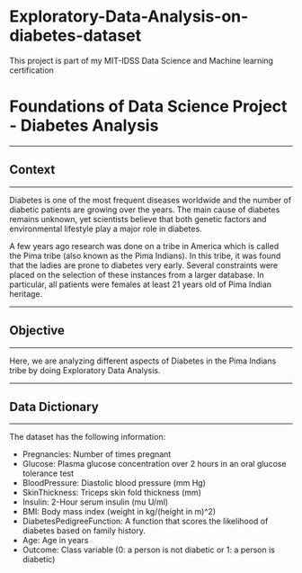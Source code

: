 # Exploratory-Data-Analysis-on-diabetes-dataset
This project is part of my MIT-IDSS Data Science and Machine learning certification
# Foundations of Data Science Project - Diabetes Analysis

---------------
## Context
---------------

Diabetes is one of the most frequent diseases worldwide and the number of diabetic patients are growing over the years. The main cause of diabetes remains unknown, yet scientists believe that both genetic factors and environmental lifestyle play a major role in diabetes.

A few years ago research was done on a tribe in America which is called the Pima tribe (also known as the Pima Indians). In this tribe, it was found that the ladies are prone to diabetes very early. Several constraints were placed on the selection of these instances from a larger database. In particular, all patients were females at least 21 years old of Pima Indian heritage. 

-----------------
## Objective
-----------------

Here, we are analyzing different aspects of Diabetes in the Pima Indians tribe by doing Exploratory Data Analysis.

-------------------------
## Data Dictionary
-------------------------
The dataset has the following information:

* Pregnancies: Number of times pregnant
* Glucose: Plasma glucose concentration over 2 hours in an oral glucose tolerance test
* BloodPressure: Diastolic blood pressure (mm Hg)
* SkinThickness: Triceps skin fold thickness (mm)
* Insulin: 2-Hour serum insulin (mu U/ml)
* BMI: Body mass index (weight in kg/(height in m)^2)
* DiabetesPedigreeFunction: A function that scores the likelihood of diabetes based on family history.
* Age: Age in years
* Outcome: Class variable (0: a person is not diabetic or 1: a person is diabetic)
